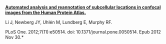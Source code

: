 [**Automated analysis and reannotation of subcellular locations in confocal images from the Human Protein Atlas.**](https://www.ncbi.nlm.nih.gov/pubmed/23226299)

Li J, Newberg JY, Uhlén M, Lundberg E, Murphy RF.

PLoS One. 2012;7(11):e50514. doi: 10.1371/journal.pone.0050514. Epub 2012 Nov 30.*
